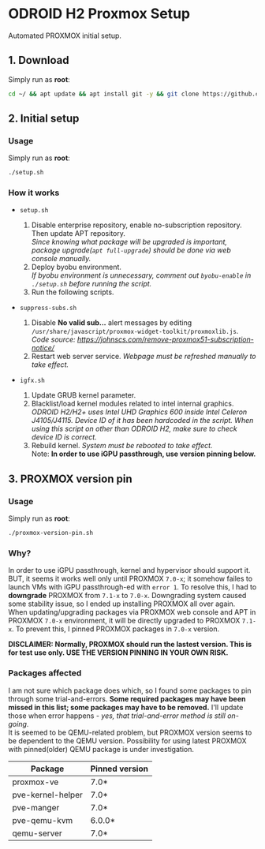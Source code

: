 # ODROID H2 Proxmox Setup

Automated PROXMOX initial setup.


## 1. Download

Simply run as **root**:
```bash
cd ~/ && apt update && apt install git -y && git clone https://github.com/hdavid0510/proxmox-odroidh2 && cd proxmox-odroidh2 && chmod +x *.sh
```


## 2. Initial setup

### Usage

Simply run as **root**:
``` bash
./setup.sh
```

### How it works

* `setup.sh`
	1. Disable enterprise repository, enable no-subscription repository. Then update APT repository.  
	*Since knowing what package will be upgraded is important, package upgrade(`apt full-upgrade`) should be done via web console manually.*
	2. Deploy byobu environment.  
	*If byobu environment is unnecessary, comment out `byobu-enable` in `./setup.sh` before running the script.*
	3. Run the following scripts.

* `suppress-subs.sh`
	1. Disable **No valid sub...** alert messages by editing `/usr/share/javascript/proxmox-widget-toolkit/proxmoxlib.js`.
	*Code source: https://johnscs.com/remove-proxmox51-subscription-notice/*
	2. Restart web server service.
	*Webpage must be refreshed manually to take effect.*

* `igfx.sh`
	1. Update GRUB kernel parameter.
	2. Blacklist/load kernel modules related to intel internal graphics.  
	*ODROID H2/H2+ uses Intel UHD Graphics 600 inside Intel Celeron J4105/J4115. Device ID of it has been hardcoded in the script. When using this script on other than ODROID H2, make sure to check device ID is correct.*
	3. Rebuild kernel.
	*System must be rebooted to take effect.*  
	Note: **In order to use iGPU passthrough, use version pinning below.**


## 3. PROXMOX version pin


### Usage

Simply run as **root**:
```bash
./proxmox-version-pin.sh
```

### Why?

In order to use iGPU passthrough, kernel and hypervisor should support it. BUT, it seems it works well only until PROXMOX `7.0-x`; it somehow failes to launch VMs with iGPU passthrough-ed with `error 1`. To resolve this, I had to **downgrade** PROXMOX from `7.1-x` to `7.0-x`. Downgrading system caused some stability issue, so I ended up installing PROXMOX all over again.  
When updating/upgrading packages via PROXMOX web console and APT in PROXMOX `7.0-x` environment, it will be directly upgraded to PROXMOX `7.1-x`. To prevent this, I pinned PROXMOX packages in `7.0-x` version.

**DISCLAIMER: Normally, PROXMOX should run the lastest version. This is for test use only. USE THE VERSION PINNING IN YOUR OWN RISK.**

### Packages affected

I am not sure which package does which, so I found some packages to pin through some trial-and-errors. **Some required packages may have been missed in this list; some packages may have to be removed.** I'll update those when error happens - *yes, that trial-and-error method is still on-going*.  
It is seemed to be QEMU-related problem, but PROXMOX version seems to be dependent to the QEMU version. Possibility for using latest PROXMOX with pinned(older) QEMU package is under investigation.

| Package | Pinned version |
|---------|----------------|
| proxmox-ve | 7.0* |
| pve-kernel-helper | 7.0* |
| pve-manger | 7.0* |
| pve-qemu-kvm | 6.0.0* |
| qemu-server | 7.0* |
